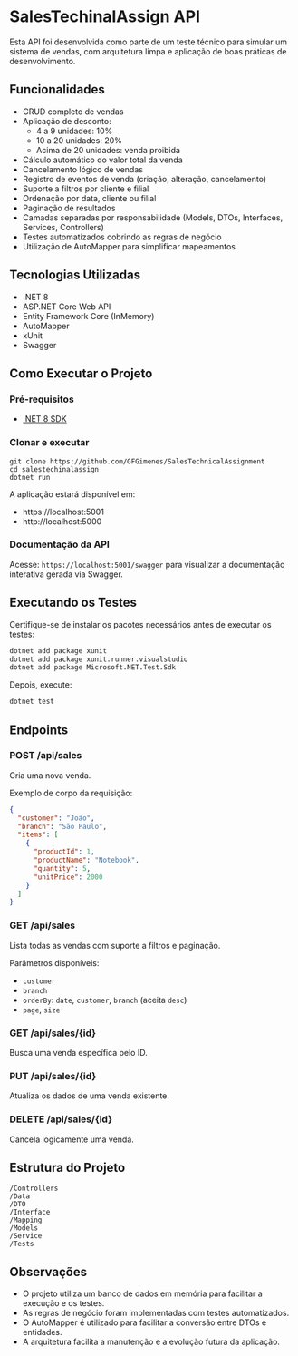 # SalesTechinalAssign API

Esta API foi desenvolvida como parte de um teste técnico para simular um sistema de vendas, com arquitetura limpa e aplicação de boas práticas de desenvolvimento.

## Funcionalidades

- CRUD completo de vendas
- Aplicação de desconto:
  - 4 a 9 unidades: 10%
  - 10 a 20 unidades: 20%
  - Acima de 20 unidades: venda proibida
- Cálculo automático do valor total da venda
- Cancelamento lógico de vendas
- Registro de eventos de venda (criação, alteração, cancelamento)
- Suporte a filtros por cliente e filial
- Ordenação por data, cliente ou filial
- Paginação de resultados
- Camadas separadas por responsabilidade (Models, DTOs, Interfaces, Services, Controllers)
- Testes automatizados cobrindo as regras de negócio
- Utilização de AutoMapper para simplificar mapeamentos

## Tecnologias Utilizadas

- .NET 8
- ASP.NET Core Web API
- Entity Framework Core (InMemory)
- AutoMapper
- xUnit
- Swagger

## Como Executar o Projeto

### Pré-requisitos

- [.NET 8 SDK](https://dotnet.microsoft.com/en-us/download/dotnet/8.0)

### Clonar e executar

```Git Bash
git clone https://github.com/GFGimenes/SalesTechnicalAssignment
cd salestechinalassign
dotnet run
```

A aplicação estará disponível em:

- https://localhost:5001
- http://localhost:5000

### Documentação da API

Acesse: `https://localhost:5001/swagger` para visualizar a documentação interativa gerada via Swagger.

## Executando os Testes

Certifique-se de instalar os pacotes necessários antes de executar os testes:

```bash
dotnet add package xunit
dotnet add package xunit.runner.visualstudio
dotnet add package Microsoft.NET.Test.Sdk
```

Depois, execute:

```bash
dotnet test
```

## Endpoints

### POST /api/sales

Cria uma nova venda.

Exemplo de corpo da requisição:

```json
{
  "customer": "João",
  "branch": "São Paulo",
  "items": [
    {
      "productId": 1,
      "productName": "Notebook",
      "quantity": 5,
      "unitPrice": 2000
    }
  ]
}
```

### GET /api/sales

Lista todas as vendas com suporte a filtros e paginação.

Parâmetros disponíveis:
- `customer`
- `branch`
- `orderBy`: `date`, `customer`, `branch` (aceita `desc`)
- `page`, `size`

### GET /api/sales/{id}

Busca uma venda específica pelo ID.

### PUT /api/sales/{id}

Atualiza os dados de uma venda existente.

### DELETE /api/sales/{id}

Cancela logicamente uma venda.

## Estrutura do Projeto

```
/Controllers
/Data
/DTO
/Interface
/Mapping
/Models
/Service
/Tests
```

## Observações

- O projeto utiliza um banco de dados em memória para facilitar a execução e os testes.
- As regras de negócio foram implementadas com testes automatizados.
- O AutoMapper é utilizado para facilitar a conversão entre DTOs e entidades.
- A arquitetura facilita a manutenção e a evolução futura da aplicação.